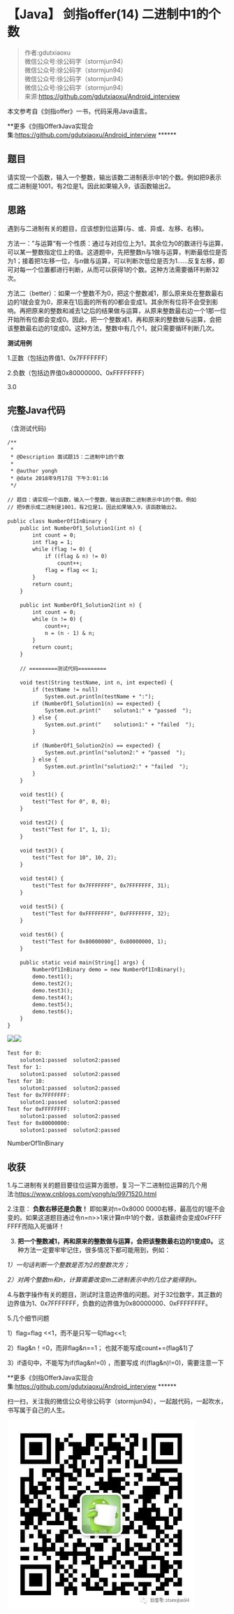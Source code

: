 # 【Java】 剑指offer(14) 二进制中1的个数  
  
> 作者:gdutxiaoxu<br/> 微信公众号:徐公码字（stormjun94）<br/>微信公众号:徐公码字（stormjun94）<br/>微信公众号:徐公码字（stormjun94）<br/>微信公众号:徐公码字（stormjun94）<br/>来源:https://github.com/gdutxiaoxu/Android_interview

本文参考自《剑指offer》一书，代码采用Java语言。

**更多《剑指Offer》Java实现合集:https://github.com/gdutxiaoxu/Android_interview ******

## 题目

请实现一个函数，输入一个整数，输出该数二进制表示中1的个数。例如把9表示成二进制是1001，有2位是1。因此如果输入9，该函数输出2。

## 思路

遇到与二进制有关的题目，应该想到位运算(与、或、异或、左移、右移)。

方法一：”与运算“有一个性质：通过与对应位上为1，其余位为0的数进行与运算，可以某一整数指定位上的值。这道题中，先把整数n与1做与运算，判断最低位是否为1；接着把1左移一位，与n做与运算，可以判断次低位是否为1……反复左移，即可对每一个位置都进行判断，从而可以获得1的个数。这种方法需要循环判断32次。

方法二（better）：如果一个整数不为0，把这个整数减1，那么原来处在整数最右边的1就会变为0，原来在1后面的所有的0都会变成1。其余所有位将不会受到影响。再把原来的整数和减去1之后的结果做与运算，从原来整数最右边一个1那一位开始所有位都会变成0。因此，把一个整数减1，再和原来的整数做与运算，会把该整数最右边的1变成0。这种方法，整数中有几个1，就只需要循环判断几次。

**测试用例**

1.正数（包括边界值1、0x7FFFFFFF）

2.负数（包括边界值0x80000000、0xFFFFFFFF）

3.0

## **完整Java代码**

（含测试代码)

    
    
    /**
     * 
     * @Description 面试题15：二进制中1的个数
     *
     * @author yongh
     * @date 2018年9月17日 下午3:01:16
     */
    
    // 题目：请实现一个函数，输入一个整数，输出该数二进制表示中1的个数。例如
    // 把9表示成二进制是1001，有2位是1。因此如果输入9，该函数输出2。
    
    public class NumberOf1InBinary {
    	public int NumberOf1_Solution1(int n) {
    		int count = 0;
    		int flag = 1;
    		while (flag != 0) {
    			if ((flag & n) != 0)
    				count++;
    			flag = flag << 1;
    		}
    		return count;
    	}
    
    	public int NumberOf1_Solution2(int n) {
    		int count = 0;
    		while (n != 0) {
    			count++;
    			n = (n - 1) & n;
    		}
    		return count;
    	}
    
    	// =========测试代码=========
    
    	void test(String testName, int n, int expected) {
    		if (testName != null)
    			System.out.println(testName + ":");
    		if (NumberOf1_Solution1(n) == expected) {
    			System.out.print("    soluton1:" + "passed  ");
    		} else {
    			System.out.print("    solution1:" + "failed  ");
    		}
    
    		if (NumberOf1_Solution2(n) == expected) {
    			System.out.println("soluton2:" + "passed  ");
    		} else {
    			System.out.println("solution2:" + "failed  ");
    		}
    	}
    	
    	void test1() {
    		test("Test for 0", 0, 0);
    	}
    	
    	void test2() {
    		test("Test for 1", 1, 1);
    	}
    	
    	void test3() {
    		test("Test for 10", 10, 2);
    	}
    	
    	void test4() {
    		test("Test for 0x7FFFFFFF", 0x7FFFFFFF, 31);
    	}
    	
    	void test5() {
    		test("Test for 0xFFFFFFFF", 0xFFFFFFFF, 32);
    	}
    	
    	void test6() {
    		test("Test for 0x80000000", 0x80000000, 1);
    	}
    	
    	public static void main(String[] args) {
    		NumberOf1InBinary demo = new NumberOf1InBinary();
    		demo.test1();
    		demo.test2();
    		demo.test3();
    		demo.test4();
    		demo.test5();
    		demo.test6();
    	}
    }
    

![](https://images.cnblogs.com/OutliningIndicators/ContractedBlock.gif)![](https://images.cnblogs.com/OutliningIndicators/ExpandedBlockStart.gif)

    
    
    Test for 0:
        soluton1:passed  soluton2:passed  
    Test for 1:
        soluton1:passed  soluton2:passed  
    Test for 10:
        soluton1:passed  soluton2:passed  
    Test for 0x7FFFFFFF:
        soluton1:passed  soluton2:passed  
    Test for 0xFFFFFFFF:
        soluton1:passed  soluton2:passed  
    Test for 0x80000000:
        soluton1:passed  soluton2:passed  

NumberOf1InBinary

## **收获**

1.与二进制有关的题目要往位运算方面想，复习一下二进制位运算的几个用法:https://www.cnblogs.com/yongh/p/9971520.html

2.注意： **负数右移还是负数！** 即如果对n=0x8000
0000右移，最高位的1是不会变的。如果这道题目通过令n=n>>1来计算n中1的个数，该数最终会变成0xFFFF FFFF而陷入死循环！

3. **把一个整数减1，再和原来的整数做与运算，会把该整数最右边的1变成0。** 这种方法一定要牢牢记住，很多情况下都可能用到，例如：

_1）一句话判断一个整数是否为2的整数次方；_

_2）对两个整数m和n，计算需要改变m二进制表示中的几位才能得到n。_

4.与数字操作有关的题目，测试时注意边界值的问题。对于32位数字，其正数的边界值为1、0x7FFFFFFF，负数的边界值为0x80000000、0xFFFFFFFF。

5.几个细节问题

1）flag=flag <<1，而不是只写一句flag<<1;

2）flag&n！=0，而非flag&n==1； 也就不能写成count+=(flag&1)了

3）if语句中，不能写为if(flag&n!=0) ，而要写成 if((flag&n)!=0)，需要注意一下

**更多《剑指Offer》Java实现合集:https://github.com/gdutxiaoxu/Android_interview ******

扫一扫，关注我的微信公众号徐公码字（stormjun94），一起敲代码，一起吹水，书写属于自己的人生。

![](https://raw.githubusercontent.com/gdutxiaoxu/blog_pic/master/offer/20200722234908.png)